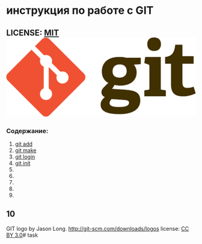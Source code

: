# инструкция по работе с GIT

LICENSE: [MIT](./licence.md) 
![git-logo](./Git-logo.svg.png)
---

### Содержание:
1. [git add](./add.md)
2. [git make](./make.md)
3. [git login](./login.md)
4. [git init](./init.md)
5.
6.
7.
8.
9.
10
---

GIT logo by Jason Long. http://git-scm.com/downloads/logos
license: [CC BY 3.0](https://creativecommons.org/licenses/by/3.0)#   t a s k 
 
 
